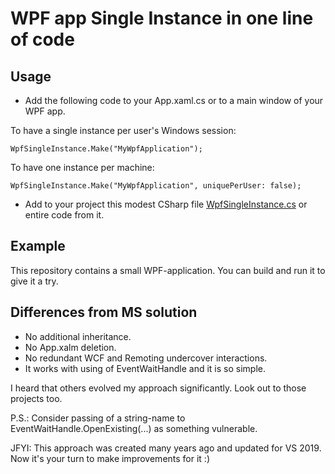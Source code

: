 # WPF app Single Instance in one line of code

## Usage

* Add the following code to your App.xaml.cs or to a main window of your WPF app.

To have a single instance per user's Windows session:

    WpfSingleInstance.Make("MyWpfApplication");

To have one instance per machine:

    WpfSingleInstance.Make("MyWpfApplication", uniquePerUser: false);

* Add to your project this modest CSharp file [WpfSingleInstance.cs](https://github.com/it3xl/WPF-app-Single-Instance-in-one-line-of-code/blob/master/WpfSingleInstanceByEventWaitHandle/WpfSingleInstance.cs) or entire code from it.

## Example

This repository contains a small WPF-application. You can build and run it to give it a try.

## Differences from MS solution

* No additional inheritance.
* No App.xalm deletion.
* No redundant WCF and Remoting undercover interactions.
* It works with using of EventWaitHandle and it is so simple.

I heard that others evolved my approach significantly. Look out to those projects too.

P.S.: Consider passing of a string-name to EventWaitHandle.OpenExisting(...) as something vulnerable.<br/>

JFYI: This approach was created many years ago and updated for VS 2019. Now it's your turn to make improvements for it :)
